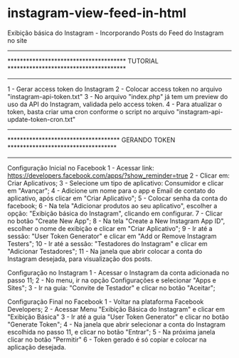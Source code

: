 # instagram-view-feed-in-html
Exibição básica do Instagram - Incorporando Posts do Feed do Instagram no site


***************************************************************************************
**************************************  TUTORIAL **************************************
***************************************************************************************
1 - Gerar access token do Instagram
2 - Colocar access token no arquivo "instagram-api-token.txt"
3 - No arquivo "index.php" já tem um preview do uso da API do Instagram, validada pelo access token.
4 - Para atualizar o token, basta criar uma cron conforme o script no arquivo "instagram-api-update-token-cron.txt"

***************************************************************************************
************************************  GERANDO TOKEN ***********************************
***************************************************************************************

Configuração Inicial no Facebook
1 - Acessar link: https://developers.facebook.com/apps/?show_reminder=true
2 - Clicar em: Criar Aplicativos;
3 - Selecione um tipo de aplicativo: Consumidor e clicar em "Avançar";
4 - Adicione um nome para o app e Email de contato do aplicativo, após clicar em "Criar Aplicativo";
5 - Colocar senha da conta do facebook;
6 - Na tela "Adicionar produtos ao seu aplicativo", escolher a opção: "Exibição básica do Instagram", clicando em configurar.
7 - Clicar no botão "Create New App";
8 - Na tela "Create a New Instagram App ID", escolher o nome de exibição e clicar em "Criar Aplicativo";
9 - Ir até a sessão: "User Token Generator" e clicar em "Add or Remove Instagram Testers";
10 - Ir até a sessão: "Testadores do Instagram" e clicar em "Adicionar Testadores";
11 - Na janela que abrir colocar a conta do Instagram desejada, para visualização dos posts.

Configuração no Instagram
1 - Acessar o Instagram da conta adicionada no passo 11;
2 - No menu, ir na opção Configurações e selecionar "Apps e Sites";
3 - Ir na guia: "Convite de Testador" e clicar no botão "Aceitar";

Configuração Final no Facebook
1 - Voltar na plataforma Facebook Developers;
2 - Acessar Menu "Exibição Básica do Instagram" e clicar em "Exibição Básica"
3 - Ir até a guia "User Token Generator" e clicar no botão "Generate Token";
4 - Na janela que abrir selecionar a conta do Instagram escolhida no passo 11, e clicar no botão "Entrar";
5 - Na próxima janela clicar no botão "Permitir"
6 - Token gerado é só copiar e colocar na aplicação desejada.
